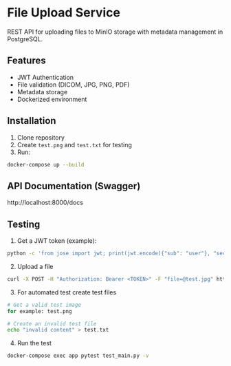# File Upload Service

REST API for uploading files to MinIO storage with metadata management in PostgreSQL.

## Features

- JWT Authentication
- File validation (DICOM, JPG, PNG, PDF)
- Metadata storage
- Dockerized environment

## Installation

1. Clone repository
2. Create `test.png` and `test.txt` for testing
3. Run:
```bash
docker-compose up --build
```

## API Documentation (Swagger)


http://localhost:8000/docs


## Testing 


1. Get a JWT token (example):
```bash
python -c 'from jose import jwt; print(jwt.encode({"sub": "user"}, "secret-key", algorithm="HS256"))'
```

2. Upload a file
```bash
curl -X POST -H "Authorization: Bearer <TOKEN>" -F "file=@test.jpg" http://localhost:8000/upload
```

3. For automated test create test files

```bash
# Get a valid test image
for example: test.png

# Create an invalid test file
echo "invalid content" > test.txt
```
4. Run the test
```bash
docker-compose exec app pytest test_main.py -v
```